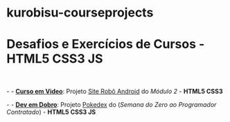 # kurobisu-courseprojects
 <h1>Desafios e Exercícios de Cursos - <strong>HTML5 CSS3 JS</strong></h1>
 <br>
<p>- - <a href="https://cursoemvideo.com.br" target="_blank" rel="nofollow" lang="pt-br"><strong>Curso em Video</strong></a>: Projeto <a href="https://kurobisu.github.io/kurobisu-courseprojects/android-site/index.html" target="_blank" rel="next" lang="pt-br">Site Robô Android</a> do <em>Módulo 2</em> - <strong>HTML5 CSS3</strong></p>
<p>- - <a href="https://devemdobro.com/" target="_blank" rel="nofollow" lang="pt-br"><strong>Dev em Dobro</strong></a>: Projeto <a href="https://kurobisu.github.io/kurobisu-courseprojects/pokedex/index.html" target="_blank" rel="next" lang="pt-br">Pokedex</a> do (<em>Semana do Zero ao Programador Contratado</em>)  - <strong>HTML5 CSS3 JS</strong></p>